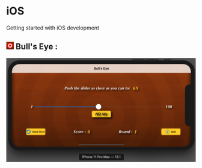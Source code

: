 # iOS
Getting started with iOS development

## ![Game Icon](https://github.com/thepanshuyadav/iOS/blob/master/BullsEye/BullsEye/Assets.xcassets/AppIcon.appiconset/Icon-22.png) Bull's Eye :
![Game](https://github.com/thepanshuyadav/iOS/blob/master/BullsEye/BullsEye/Assets.xcassets/Screenshot%202019-11-12%20at%2010.27.27%20AM.png)
